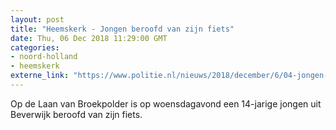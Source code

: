 ```yaml
---
layout: post
title: "Heemskerk - Jongen beroofd van zijn fiets"
date: Thu, 06 Dec 2018 11:29:00 GMT
categories: 
- noord-holland 
- heemskerk 
externe_link: "https://www.politie.nl/nieuws/2018/december/6/04-jongen-beroofd-van-zijn-fiets.html"
---
```


Op de Laan van Broekpolder is op woensdagavond een 14-jarige jongen uit Beverwijk beroofd van zijn fiets.
